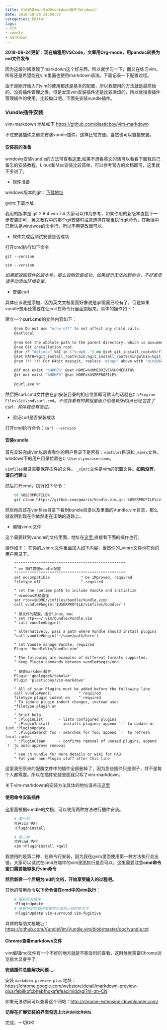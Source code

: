 ```yaml
---
title: Vim安装vundle和markdown插件(Windows)
date: 2016-10-06 21:04:37
categories: Editor
tags:
- Vim
- vundle
- markdown
---
```


**2018-06-24更新：现在编程用VSCode，文章用Org-mode，用pandoc转换为md文件发布**

因为这段时间发现了markdown这个好东西，所以就学习一下，而又在练习vim，所有还是希望能在vim里面也使用markdown语法。下面记录一下配置过程。

由于是刚开始入门vim的使用都还是基本的配置，所以我使用的方法就是最原始的，没有插件管理之类。但是发现vim安装插件还是比较麻烦的，所以就搜索插件管理插件的使用，比较拗口吧。下面先安装vundle插件。

### Vundle插件安装

vim-markdown 地址如下 https://github.com/plasticboy/vim-markdown

不过安装插件之前先安装vundle插件，这样比较方便。当然也可以直接安装。

<!-- more -->

#### 安装前的准备

windows安装vundle的方法可查看[这里](https://github.com/VundleVim/Vundle.vim/wiki/Vundle-for-Windows),如果不想看英文的话可以看看下面我自己备忘的安装教程。Linux和Mac安装比较简单，可以参考官方的文档即可，这里就不多说了。


+ 软件准备

windows版本的git：[下载地址](https://git-for-windows.github.io/)

gvim:[下载地址](http://www.vim.org/download.php#pc)

我用的版本是 git 2.8.4    vim 7.4    大家可以作为参考，如果你用的新版本直接下一步安装即可，英文教程中的那个git安装时注意选择在哪里执行git命令，在新版中已默认是windwos的命令行，所以不用更改就可以。

+ 软件完成后测试安装是否成功

打开cmd执行如下命令

`git --version`

`vim --version`

*如果都返回软件的版本号，那么说明安装成功，如果提示无法找到命令，不好意思请手动添加环境变量。*

+ 安装curl

具体应该说是添加，因为英文文档里面好像说是git里面已经有了，但是如果vundle想用还需要在让curl在命令行里面跑起来。具体的操作如下：

建立一个**curl.cmd**的文件内容如下：

```bash
    @rem Do not use "echo off" to not affect any child calls.
    @setlocal
    
    @rem Get the abolute path to the parent directory, which is assumed to be the
    @rem Git installation root.
    @for /F "delims=" %%I in ("%~dp0..") do @set git_install_root=%%~fI
    @set PATH=%git_install_root%\bin;%git_install_root%\mingw\bin;%git_install_root%\mingw64\bin;%PATH%
    @rem !!!!!!! For 64bit msysgit, replace 'mingw' above with 'mingw64' !!!!!!!
    
    @if not exist "%HOME%" @set HOME=%HOMEDRIVE%%HOMEPATH%
    @if not exist "%HOME%" @set HOME=%USERPROFILE%
    
    @curl.exe %*
```

然后把curl.cmd文件放在git安装目录的相应位置即可默认的话就在`C:\Program Files\Git\cmd\curl.cmd`。*不过我看有的教程里面介绍是新版的git已经包含了curl，具体我没有验证。*

+ 验证curl是否安装成功

打开cmd执行命令：`curl --version`

#### 安装vundle

首先安装完成vim以后查看你的用户目录下是否有：`vimfiles`目录和`_vimrc`文件。windows下的用户目录位置在`C:\Users\yourusername`。

`vimfiles`目录需要保存插件的文件。 `_vimrc`文件是vim的配置文件。**如果没有，请自行建立**

然后打开cmd，执行如下命令：

```bash
    cd %USERPROFILE%
    git clone https://github.com/gmarik/Vundle.vim.git %USERPROFILE%/vimfiles/bundle/Vundle.vim
```

然后你应该在vimfiles目录下看到bundle目录以及里面的Vundle.vim目录，那么就说明到现在你依然走在正确的道路上。 

+ 编辑vimrc文件

这个需要转到vundle的文档里面，地址在[这里](https://github.com/VundleVim/Vundle.vim#quick-start),直接看下面的操作也行。


操作如下：
在你的_vimrc文件里面加入如下内容，当然你的_vimrc文件也在你的用户目录下。

```
    """"""""""""""""""""""""""""""""""""""""""""""""""
    " => 插件管理vundle配置
    """"""""""""""""""""""""""""""""""""""""""""""""""
    set nocompatible              " be iMproved, required
    filetype off                  " required
    
    " set the runtime path to include Vundle and initialize
    " windows系统路径
    set rtp+=$HOME/vimfiles/bundle/Vundle.vim/
    call vundle#begin('$USERPROFILE/vimfiles/bundle/')
    
    " 原文件的配置，适合linux、mac
    " set rtp+=~/.vim/bundle/Vundle.vim
    " call vundle#begin()
    
    " alternatively, pass a path where Vundle should install plugins
    "call vundle#begin('~/some/path/here')
    
    " let Vundle manage Vundle, required
    Plugin 'VundleVim/Vundle.vim'
    
    " The following are examples of different formats supported.
    " Keep Plugin commands between vundle#begin/end.
    
    " 安装markdown插件
    Plugin 'godlygeek/tabular'
    Plugin 'plasticboy/vim-markdown'
    
    " All of your Plugins must be added before the following line
    call vundle#end()            " required
    filetype plugin indent on    " required
    " To ignore plugin indent changes, instead use:
    "filetype plugin on
    "
    " Brief help
    " :PluginList       - lists configured plugins
    " :PluginInstall    - installs plugins; append `!` to update or just :PluginUpdate
    " :PluginSearch foo - searches for foo; append `!` to refresh local cache
    " :PluginClean      - confirms removal of unused plugins; append `!` to auto-approve removal
    "
    " see :h vundle for more details or wiki for FAQ
    " Put your non-Plugin stuff after this line
```

这里我把原来的配置文件中的插件全部删掉了，因为那些插件只是例子，并不是每个人都需要。所以在插件安装里面我只写了vim-markdown。

关于vim-markdown的安装方法具体的地址请点击[这里](https://github.com/plasticboy/vim-markdown)

#### 使用命令安装插件

这里面根据vundle的文档，可以使用两种方法进行插件安装。

```bash
    # 第一种
    打开vim 执行 
    :PluginInstall

    # 第二种
    打开cmd 执行 
    vim +PluginInstall +qall
```

我使用的是第二种，在命令行安装，因为我在gvim里面使用第一种方法执行会出错，大家可以试试在cmd终端中的vim里面执行是否可以。这里需要注意**cmd命令窗口需要能够执行vim命令**

**然后新建一个后缀为md的文档，开始享受输入的过程吧。**

其他的常用命令**以下命令请在cmd中的vim执行**：

```bash
    # 更新所有插件
    :PluginUpdate
    # 更新特定的插件需要在后面加上相应的名字
    :PluginUpdate vim-surround vim-fugitive
```

具体的帮助文档地址：https://github.com/VundleVim/Vundle.vim/blob/master/doc/vundle.txt

#### Chrome查看markdown文件

vim编辑md文件有一个不好的地方就是不能及时的查看，这时候就需要Chrome浏览器大显身手了。

**安装插件总能解决问题-_-**

安装 `markdown preview plus` 地址：https://chrome.google.com/webstore/detail/markdown-preview-plus/febilkbfcbhebfnokafefeacimjdckgl?hl=zh-CN

如果无法访问可以查看这个网站：http://chrome-extension-downloader.com/

**记得在扩展安装的界面勾选上`允许访问文件网址`**

完成，一切OK!

